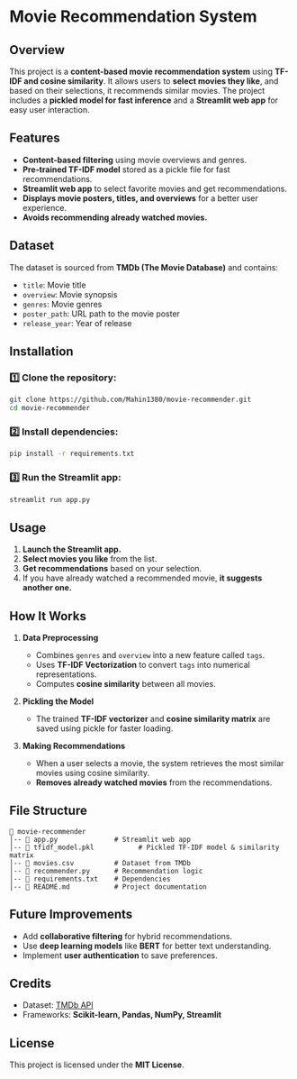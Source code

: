 # Movie Recommendation System

## Overview
This project is a **content-based movie recommendation system** using **TF-IDF and cosine similarity**. It allows users to **select movies they like**, and based on their selections, it recommends similar movies. The project includes a **pickled model for fast inference** and a **Streamlit web app** for easy user interaction.

## Features
- **Content-based filtering** using movie overviews and genres.
- **Pre-trained TF-IDF model** stored as a pickle file for fast recommendations.
- **Streamlit web app** to select favorite movies and get recommendations.
- **Displays movie posters, titles, and overviews** for a better user experience.
- **Avoids recommending already watched movies.**

## Dataset
The dataset is sourced from **TMDb (The Movie Database)** and contains:
- `title`: Movie title
- `overview`: Movie synopsis
- `genres`: Movie genres
- `poster_path`: URL path to the movie poster
- `release_year`: Year of release

## Installation
### 1️⃣ Clone the repository:
```bash
git clone https://github.com/Mahin1380/movie-recommender.git
cd movie-recommender
```

### 2️⃣ Install dependencies:
```bash
pip install -r requirements.txt
```

### 3️⃣ Run the Streamlit app:
```bash
streamlit run app.py
```

## Usage
1. **Launch the Streamlit app.**
2. **Select movies you like** from the list.
3. **Get recommendations** based on your selection.
4. If you have already watched a recommended movie, **it suggests another one.**

## How It Works
1. **Data Preprocessing**
   - Combines `genres` and `overview` into a new feature called `tags`.
   - Uses **TF-IDF Vectorization** to convert `tags` into numerical representations.
   - Computes **cosine similarity** between all movies.

2. **Pickling the Model**
   - The trained **TF-IDF vectorizer** and **cosine similarity matrix** are saved using pickle for faster loading.
   
3. **Making Recommendations**
   - When a user selects a movie, the system retrieves the most similar movies using cosine similarity.
   - **Removes already watched movies** from the recommendations.
   
## File Structure
```
📂 movie-recommender
│-- 📜 app.py              # Streamlit web app
│-- 📜 tfidf_model.pkl           # Pickled TF-IDF model & similarity matrix
│-- 📜 movies.csv          # Dataset from TMDb
│-- 📜 recommender.py      # Recommendation logic
│-- 📜 requirements.txt    # Dependencies
│-- 📜 README.md           # Project documentation
```

## Future Improvements
- Add **collaborative filtering** for hybrid recommendations.
- Use **deep learning models** like **BERT** for better text understanding.
- Implement **user authentication** to save preferences.

## Credits
- Dataset: [TMDb API](https://www.themoviedb.org/documentation/api)
- Frameworks: **Scikit-learn, Pandas, NumPy, Streamlit**

## License
This project is licensed under the **MIT License**.

